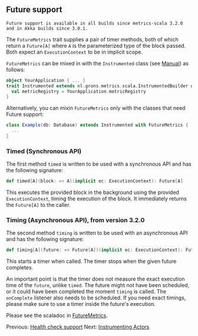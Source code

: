 ## Future support

    Future support is available in all builds since metrics-scala 3.2.0 and in Akka builds since 3.0.1.

The `FutureMetrics` trait supplies a pair of timer methods, both of which return a `Future[A]` where `A` is the parameterized type of the block passed.  Both expect an `ExecutionContext` to be in implicit scope.

`FutureMetrics` can be mixed in with the `Instrumented` class (see [Manual](/docs/Manual.md)) as follows:

```scala
object YourApplication { ... }
trait Instrumented extends nl.grons.metrics.scala.InstrumentedBuilder with FutureMetrics {
  val metricRegistry = YourApplication.metricRegistry
}
```

Alternatively, you can mixin `FutureMetrics` only with the classes that need Future support:

```scala
class Example(db: Database) extends Instrumented with FutureMetrics {
  ...
}
```


### Timed (Synchronous API)

The first method `timed` is written to be used with a synchronous API and has the following signature:

```scala
def timed[A](block: => A)(implicit ec: ExecutionContext): Future[A]
```

This executes the provided block in the background using the provided `ExecutionContext`, timing the execution of the block. It immediately returns the `Future[A]` to the caller.

### Timing (Asynchronous API), from version 3.2.0

The second method `timing` is written to be used with an asynchronous API and has the following signature:

```scala
def timing[A](future: => Future[A])(implicit ec: ExecutionContext): Future[A]
```

This starts a timer when called. The timer stops when the given future completes.

An important point is that the timer does not measure the exact execution time of the `future`, unlike `timed`. The future might not have been scheduled, or it could have been completed the moment `timing` is called. The `onComplete` listener also needs to be scheduled. If you need exact timings, please make sure to use a timer inside the future's execution.

Please see the scaladoc in [FutureMetrics](/src/main/scala/nl/grons/metrics/scala/FutureMetrics.scala).

Previous: [Health check support](/docs/HealthCheckManual.md) Next: [Instrumenting Actors](/docs/Actors.md)
